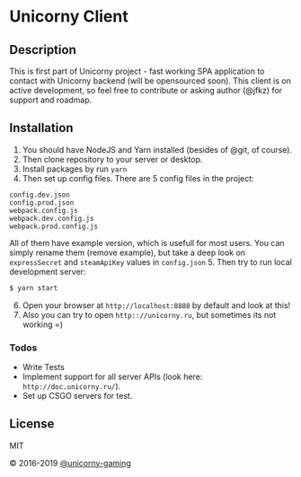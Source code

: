 # Unicorny Client

## Description

This is first part of Unicorny project - fast working SPA application to contact with Unicorny backend (will be opensourced soon). This client is on active development, so feel free to contribute or asking author (@jfkz) for support and roadmap.

## Installation

1. You should have NodeJS and Yarn installed (besides of @git, of course).
2. Then clone repository to your server or desktop.
3. Install packages by run `yarn`
4. Then set up config files. There are 5 config files in the project:
```
config.dev.json
config.prod.json
webpack.config.js
webpack.dev.config.js
webpack.prod.config.js
```
All of them have example version, which is usefull for most users. You can simply rename them (remove example), but take a deep look on `expressSecret` and `steamApiKey` values in `config.json`
5. Then try to run local development server:
```sh
$ yarn start
```
6. Open your browser at `http://localhost:8888` by default and look at this!
7. Also you can try to open `http:://unicorny.ru`, but sometimes its not working =)

### Todos

 - Write Tests
 - Implement support for all server APIs (look here: `http://doc.unicorny.ru/`).
 - Set up CSGO servers for test.

License
----

MIT

&copy; 2016-2019 [@unicorny-gaming](https://github.com/unicorny-gaming)
